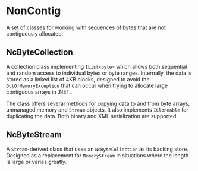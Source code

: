 # NonContig
A set of classes for working with sequences of bytes that are not contiguously allocated.

## NcByteCollection
A collection class implementing `IList<byte>` which allows both sequential and random access to individual bytes or byte ranges. Internally, the data is stored as a linked list of 4KB blocks, designed to avoid the `OutOfMemoryException` that can occur when trying to allocate large contiguous arrays in .NET.

The class offers several methods for copying data to and from byte arrays, unmanaged memory and `Stream` objects. It also implements `ICloneable` for duplicating the data. Both binary and XML serialization are supported.

## NcByteStream
A `Stream`-derived class that uses an `NcByteCollection` as its backing store. Designed as a replacement for `MemoryStream` in situations where the length is large or varies greatly.
